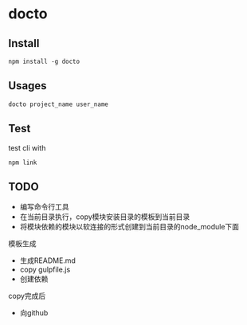 # docto


## Install 

```
npm install -g docto
```

## Usages

```
docto project_name user_name
```

## Test

test cli with 


```
npm link
```

## TODO

- 编写命令行工具
- 在当前目录执行，copy模块安装目录的模板到当前目录
- 将模块依赖的模块以软连接的形式创建到当前目录的node_module下面

模板生成

- 生成README.md
- copy gulpfile.js
- 创建依赖

copy完成后

- 向github